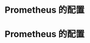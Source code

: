 # Prometheus 的配置

<!--
ID: f6405f1a-7549-4f8a-89b1-da624fe198a3
Status: draft
Date: 2020-08-27T21:18:04
Modified: 2020-08-27T21:18:04
wp_id: 1882
-->

# Prometheus 的配置


